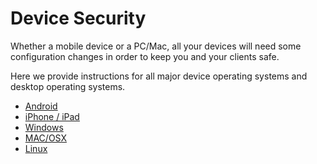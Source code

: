 # Device Security

Whether a mobile device or a PC/Mac, all your devices will need some configuration changes in order to keep you and your clients safe.

Here we provide instructions for all major device operating systems and desktop operating systems.

* [Android](/device_security/ANDROID.md)
* [iPhone / iPad](/device_security/IOS.md)
* [Windows](/device_security/WIN.md)
* [MAC/OSX](/device_security/OSX.md)
* [Linux](/device_security/LINUX.md)



